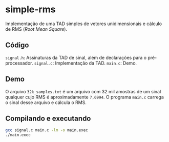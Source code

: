 # simple-rms

Implementação de uma TAD simples de vetores unidimensionais e cálculo de RMS (*Root Mean Square*).

## Código

`signal.h`: Assinaturas da TAD de sinal, além de declarações para o pré-processador. 
`signal.c`: Implementação da TAD.
`main.c`: Demo.

## Demo

O arquivo `32k_samples.txt` é um arquivo com 32 mil amostras de um sinal qualquer cujo RMS é aproximadamente `7,6994`. O programa `main.c` carrega o sinal desse arquivo e cálcula o RMS.

## Compilando e executando

```bash
gcc signal.c main.c -lm -o main.exec
./main.exec
```

